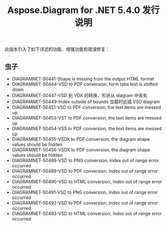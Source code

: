 ﻿---
title: Aspose.Diagram for .NET 5.4.0 发行说明
type: docs
weight: 60
url: /zh/net/aspose-diagram-for-net-5-4-0-release-notes/
---
此版本引入了如下详述的功能、增强功能和错误修复：
## **虫子**
- DIAGRAMNET-50441-Shape is missing from the output HTML format
- DIAGRAMNET-50444-VSD to PDF conversion, form tabs text is shifted down
- DIAGRAMNET-50447-VSD 到 VDX 的转换，形状从 diagram 中丢失
- DIAGRAMNET-50449-Index outside of bounds 加载时出错 VSD diagram
- DIAGRAMNET-50451-VSD to PDF conversion, the text items are messed up
- DIAGRAMNET-50453-VST to PDF conversion, the text items are messed up
- DIAGRAMNET-50454-VSS to PDF conversion, the text items are messed up
- DIAGRAMNET-50455-VSDX to PDF conversion, the diagram shape values should be hidden
- DIAGRAMNET-50456-VSDX to PDF conversion, the diagram shape values should be hidden
- DIAGRAMNET-50488-VSD to PNG conversion, Index out of range error occurred
- DIAGRAMNET-50489-VSD to PDF conversion, Index out of range error occurred
- DIAGRAMNET-50490-VSD to HTML conversion, Index out of range error occurred
- DIAGRAMNET-50491-VSD to PNG conversion, Index out of range error occurred
- DIAGRAMNET-50492-VSD to PDF conversion, Index out of range error occurred
- DIAGRAMNET-50493-VSD to HTML conversion, Index out of range error occurred
